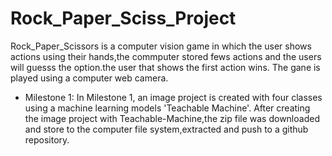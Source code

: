 # Rock_Paper_Sciss_Project

Rock_Paper_Scissors is a computer vision game in which the user shows actions using their hands,the commputer stored fews actions and the users will guesss the option.the user that shows the first action wins. The gane is played using a computer web camera.

- Milestone 1:
  In Milestone 1, an image project is created with four classes using a machine learning models 'Teachable Machine'. After creating the image project with Teachable-Machine,the zip file was downloaded and store to the computer file system,extracted and push to a github repository.
